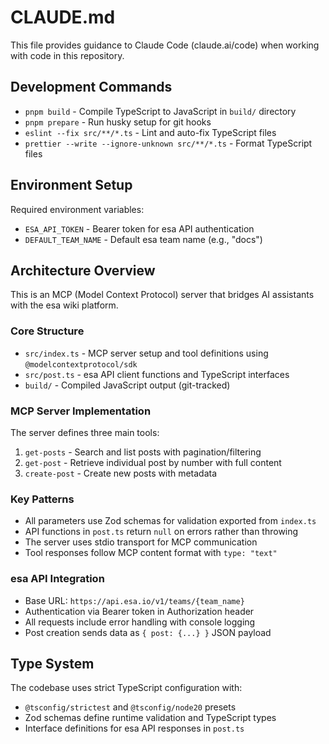 # CLAUDE.md

This file provides guidance to Claude Code (claude.ai/code) when working with code in this repository.

## Development Commands

- `pnpm build` - Compile TypeScript to JavaScript in `build/` directory
- `pnpm prepare` - Run husky setup for git hooks
- `eslint --fix src/**/*.ts` - Lint and auto-fix TypeScript files
- `prettier --write --ignore-unknown src/**/*.ts` - Format TypeScript files

## Environment Setup

Required environment variables:

- `ESA_API_TOKEN` - Bearer token for esa API authentication
- `DEFAULT_TEAM_NAME` - Default esa team name (e.g., "docs")

## Architecture Overview

This is an MCP (Model Context Protocol) server that bridges AI assistants with the esa wiki platform.

### Core Structure

- `src/index.ts` - MCP server setup and tool definitions using `@modelcontextprotocol/sdk`
- `src/post.ts` - esa API client functions and TypeScript interfaces
- `build/` - Compiled JavaScript output (git-tracked)

### MCP Server Implementation

The server defines three main tools:

1. `get-posts` - Search and list posts with pagination/filtering
2. `get-post` - Retrieve individual post by number with full content
3. `create-post` - Create new posts with metadata

### Key Patterns

- All parameters use Zod schemas for validation exported from `index.ts`
- API functions in `post.ts` return `null` on errors rather than throwing
- The server uses stdio transport for MCP communication
- Tool responses follow MCP content format with `type: "text"`

### esa API Integration

- Base URL: `https://api.esa.io/v1/teams/{team_name}`
- Authentication via Bearer token in Authorization header
- All requests include error handling with console logging
- Post creation sends data as `{ post: {...} }` JSON payload

## Type System

The codebase uses strict TypeScript configuration with:

- `@tsconfig/strictest` and `@tsconfig/node20` presets
- Zod schemas define runtime validation and TypeScript types
- Interface definitions for esa API responses in `post.ts`
